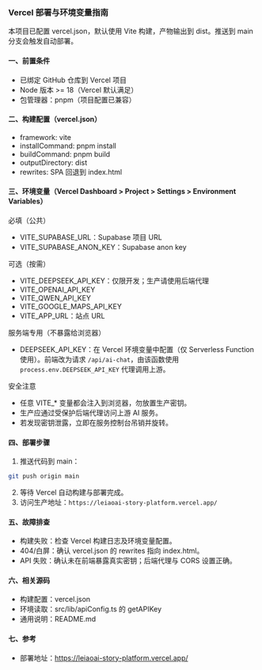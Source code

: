 ### Vercel 部署与环境变量指南

本项目已配置 vercel.json，默认使用 Vite 构建，产物输出到 dist。推送到 main 分支会触发自动部署。

#### 一、前置条件
- 已绑定 GitHub 仓库到 Vercel 项目
- Node 版本 >= 18（Vercel 默认满足）
- 包管理器：pnpm（项目配置已兼容）

#### 二、构建配置（vercel.json）
- framework: vite
- installCommand: pnpm install
- buildCommand: pnpm build
- outputDirectory: dist
- rewrites: SPA 回退到 index.html

#### 三、环境变量（Vercel Dashboard > Project > Settings > Environment Variables）
必填（公共）
- VITE_SUPABASE_URL：Supabase 项目 URL
- VITE_SUPABASE_ANON_KEY：Supabase anon key

可选（按需）
- VITE_DEEPSEEK_API_KEY：仅限开发；生产请使用后端代理
- VITE_OPENAI_API_KEY
- VITE_QWEN_API_KEY
- VITE_GOOGLE_MAPS_API_KEY
- VITE_APP_URL：站点 URL

服务端专用（不暴露给浏览器）
- DEEPSEEK_API_KEY：在 Vercel 环境变量中配置（仅 Serverless Function 使用）。前端改为请求 `/api/ai-chat`，由该函数使用 `process.env.DEEPSEEK_API_KEY` 代理调用上游。

安全注意
- 任意 VITE_* 变量都会注入到浏览器，勿放置生产密钥。
- 生产应通过受保护后端代理访问上游 AI 服务。
- 若发现密钥泄露，立即在服务控制台吊销并旋转。

#### 四、部署步骤
1) 推送代码到 main：
```bash
git push origin main
```
2) 等待 Vercel 自动构建与部署完成。
3) 访问生产地址：`https://leiaoai-story-platform.vercel.app/`

#### 五、故障排查
- 构建失败：检查 Vercel 构建日志及环境变量配置。
- 404/白屏：确认 vercel.json 的 rewrites 指向 index.html。
- API 失败：确认未在前端暴露真实密钥；后端代理与 CORS 设置正确。

#### 六、相关源码
- 构建配置：vercel.json
- 环境读取：src/lib/apiConfig.ts 的 getAPIKey
- 通用说明：README.md

#### 七、参考
- 部署地址：https://leiaoai-story-platform.vercel.app/
